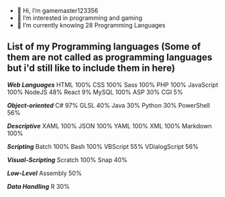 - 👋 Hi, I’m gamemaster123356
- 👀 I’m interested in programming and gaming
- 🌱 I’m currently knowing 28 Programming Languages
## List of my Programming languages (Some of them are not called as programming languages but i'd still like to include them in here)
***Web Languages***
HTML               100%
CSS                100%
Sass               100%
PHP                100%
JavaScript         100%
NodeJS             48%
React              9%
MySQL              100%
ASP                30%
CGI                5%

***Object-oriented***
C#                 97%
GLSL               40%
Java               30%
Python             30%
PowerShell         56%

***Descriptive***
XAML               100%
JSON               100%
YAML               100%
XML                100%
Markdown           100%

***Scripting***
Batch              100%
Bash               100%
VBScript           55%
VDialogScript      56%

***Visual-Scripting***
Scratch            100%
Snap               40%

***Low-Level***
Assembly           50%

***Data Handling***
R                  30%
